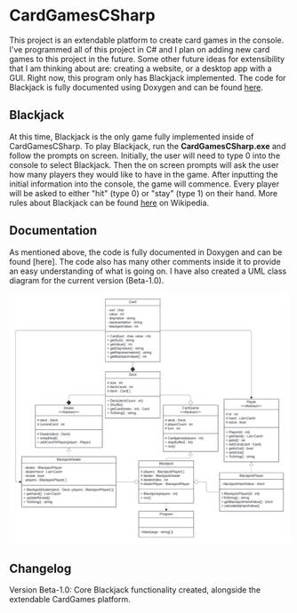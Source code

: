 # CardGamesCSharp
This project is an extendable platform to create card games in the console. I've programmed all of this project in C# and I plan on adding new card games to this project in the future. Some other future ideas for extensibility that I am thinking about are: creating a website, or a desktop app with a GUI. Right now, this program only has Blackjack implemented. The code for Blackjack is fully documented using Doxygen and can be found [here](https://github.com/AdamKvant/CardGamesCSharp/tree/main/CardGamesCSharp/docs).

## Blackjack
At this time, Blackjack is the only game fully implemented inside of CardGamesCSharp. To play Blackjack, run the **CardGamesCSharp.exe** and follow the prompts on screen. Initially, the user will need to type 0 into the console to select Blackjack. Then the on screen prompts will ask the user how many players they would like to have in the game. After inputting the initial information into the console, the game will commence. Every player will be asked to either "hit" (type 0) or "stay" (type 1) on their hand. More rules about Blackjack can be found [here](https://en.wikipedia.org/wiki/Blackjack) on Wikipedia.
## Documentation
As mentioned above, the code is fully documented in Doxygen and can be found [here]. The code also has many other comments inside it to provide an easy understanding of what is going on. I have also created a UML class diagram for the current version (Beta-1.0).

![UML clas diagram of current release](https://github.com/AdamKvant/CardGamesCSharp/blob/main/CardGamesCSharp/images/C%23%20CardGames.png)

## Changelog
Version Beta-1.0: Core Blackjack functionality created, alongside the extendable CardGames platform.
